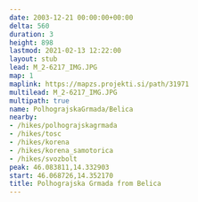```yaml
---
date: 2003-12-21 00:00:00+00:00
delta: 560
duration: 3
height: 898
lastmod: 2021-02-13 12:22:00
layout: stub
lead: M_2-6217_IMG.JPG
map: 1
maplink: https://mapzs.projekti.si/path/31971
multilead: M_2-6217_IMG.JPG
multipath: true
name: PolhograjskaGrmada/Belica
nearby:
- /hikes/polhograjskagrmada
- /hikes/tosc
- /hikes/korena
- /hikes/korena_samotorica
- /hikes/svozbolt
peak: 46.083811,14.332903
start: 46.068726,14.352170
title: Polhograjska Grmada from Belica
---
```

